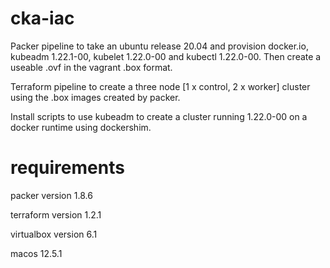 # cka-iac
Packer pipeline to take an ubuntu release 20.04 and provision docker.io, kubeadm 1.22.1-00, kubelet 1.22.0-00 and kubectl 1.22.0-00. Then create a useable .ovf in the vagrant .box format.  

Terraform pipeline to create a three node [1 x control, 2 x worker] cluster using the .box images created by packer. 

Install scripts to use kubeadm to create a cluster running 1.22.0-00 on a docker runtime using dockershim.

# requirements

packer version 1.8.6 

terraform version 1.2.1 

virtualbox version 6.1 

macos 12.5.1 


